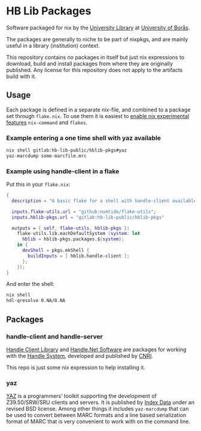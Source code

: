 # HB Lib Packages

Software packaged for nix by the [University Library][hb-library] at [University
of Borås][hb].

[hb-library]: https://www.hb.se/en/university-library/
[hb]: https://www.hb.se/en/

The packages are generally to niche to be part of nixpkgs, and are mainly useful
in a library (institution) context.

This repository contains no packages in itself but just nix expressions to
download, build and install packages from where they are originally published.
Any license for this repository does not apply to the artifacts build with it.

## Usage

Each package is defined in a separate nix-file, and combined to a package set
through `flake.nix`. To use them it is easiest to [enable nix experimental
features][flakes] `nix-command` and `flakes`.

[flakes]: https://nixos.wiki/wiki/Flakes

### Example entering a one time shell with yaz available

```sh
nix shell gitlab:hb-lib-public/hblib-pkgs#yaz
yaz-marcdump some-marcfile.mrc
```

### Example using handle-client in a flake

Put this in your `flake.nix`:

```nix
{
  description = "A basic flake for a shell with handle-client available";

  inputs.flake-utils.url = "github:numtide/flake-utils";
  inputs.hblib-pkgs.url = "gitlab:hb-lib-public/hblib-pkgs"

  outputs = { self, flake-utils, hblib-pkgs }:
    flake-utils.lib.eachDefaultSystem (system: let
      hblib = hblib-pkgs.packages.${system};
    in {
      devShell = pkgs.mkShell {
        buildInputs = [ hblib.handle-client ];
      };
    });
}
```

And enter the shell:
```sh
nix shell
hdl-qresolve 0.NA/0.NA
```

## Packages

### handle-client and handle-server

[Handle Client Library][hcl] and [Handle.Net Software][hns] are packages for
working with the [Handle System][handle], developed and published by [CNRI][].

[hcl]: http://www.handle.net/client_download.html
[hns]: http://www.handle.net/download_hnr.html
[handle]: https://www.rfc-editor.org/rfc/rfc3650.txt
[CNRI]: http://www.cnri.reston.va.us

This repo is just some nix expression to help installing it.

### yaz

[YAZ][] is a programmers’ toolkit supporting the development of Z39.50/SRW/SRU
clients and servers. It is published by [Index Data][indexdata] under an revised
BSD license. Among other things it includes `yaz-marcdump` that can be used to
convert between MARC formats and a line based serialization format of MARC that
is very convenient to work with on the command line.

[YAZ]: https://www.indexdata.com/resources/software/yaz/
[indexdata]: https://www.indexdata.com
